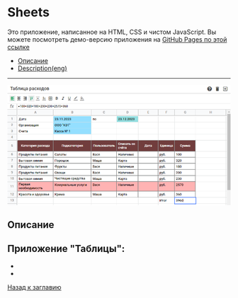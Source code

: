 # <a name='nav'>Sheets</a>

Это приложение, написанное на HTML, CSS и чистом JavaScript. Вы можете посмотреть демо-версию приложения на [GitHub Pages по этой ссылке](https://voverg.github.io/js-apps/sheets 'Посмотреть демо-версию')

- [Описание](#description)
- [Description(eng)](#description_eng)

---

![image](img/sheets.png)

## <a name='description'>Описание</a>
Приложение "Таблицы":
-
-
-

[Назад к заглавию](#nav)
